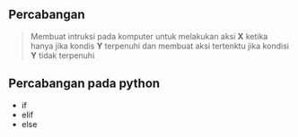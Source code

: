 ## Percabangan 

> Membuat intruksi pada komputer untuk melakukan aksi **X** ketika hanya jika kondis **Y** terpenuhi 
> dan membuat aksi tertenktu jika kondisi **Y** tidak terpenuhi

## Percabangan pada python 

- if
- elif
- else


